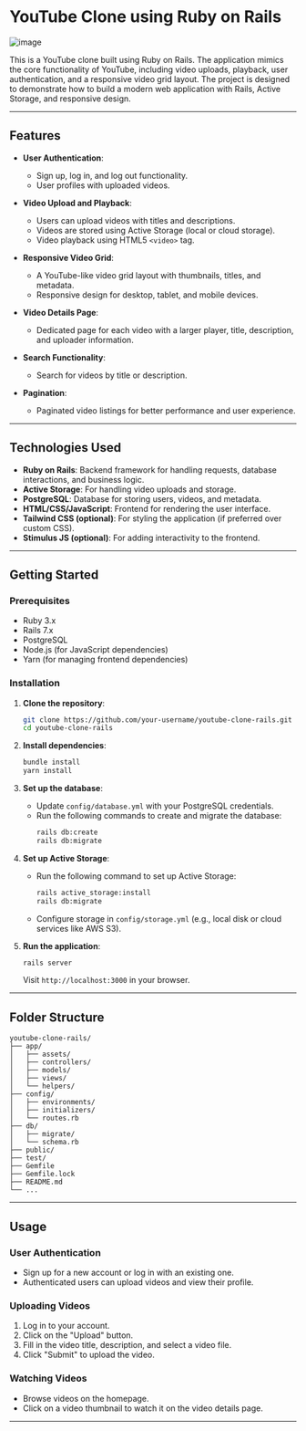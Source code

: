 # YouTube Clone using Ruby on Rails
![image](https://github.com/user-attachments/assets/f4f8a613-e7da-4c26-b053-e5746c088c39)

This is a YouTube clone built using Ruby on Rails. The application mimics the core functionality of YouTube, including video uploads, playback, user authentication, and a responsive video grid layout. The project is designed to demonstrate how to build a modern web application with Rails, Active Storage, and responsive design.

---

## Features

- **User Authentication**:
  - Sign up, log in, and log out functionality.
  - User profiles with uploaded videos.

- **Video Upload and Playback**:
  - Users can upload videos with titles and descriptions.
  - Videos are stored using Active Storage (local or cloud storage).
  - Video playback using HTML5 `<video>` tag.

- **Responsive Video Grid**:
  - A YouTube-like video grid layout with thumbnails, titles, and metadata.
  - Responsive design for desktop, tablet, and mobile devices.

- **Video Details Page**:
  - Dedicated page for each video with a larger player, title, description, and uploader information.

- **Search Functionality**:
  - Search for videos by title or description.

- **Pagination**:
  - Paginated video listings for better performance and user experience.

---

## Technologies Used

- **Ruby on Rails**: Backend framework for handling requests, database interactions, and business logic.
- **Active Storage**: For handling video uploads and storage.
- **PostgreSQL**: Database for storing users, videos, and metadata.
- **HTML/CSS/JavaScript**: Frontend for rendering the user interface.
- **Tailwind CSS (optional)**: For styling the application (if preferred over custom CSS).
- **Stimulus JS (optional)**: For adding interactivity to the frontend.

---

## Getting Started

### Prerequisites

- Ruby 3.x
- Rails 7.x
- PostgreSQL
- Node.js (for JavaScript dependencies)
- Yarn (for managing frontend dependencies)

### Installation

1. **Clone the repository**:
   ```bash
   git clone https://github.com/your-username/youtube-clone-rails.git
   cd youtube-clone-rails
   ```

2. **Install dependencies**:
   ```bash
   bundle install
   yarn install
   ```

3. **Set up the database**:
   - Update `config/database.yml` with your PostgreSQL credentials.
   - Run the following commands to create and migrate the database:
     ```bash
     rails db:create
     rails db:migrate
     ```

4. **Set up Active Storage**:
   - Run the following command to set up Active Storage:
     ```bash
     rails active_storage:install
     rails db:migrate
     ```
   - Configure storage in `config/storage.yml` (e.g., local disk or cloud services like AWS S3).

5. **Run the application**:
   ```bash
   rails server
   ```
   Visit `http://localhost:3000` in your browser.

---

## Folder Structure

```
youtube-clone-rails/
├── app/
│   ├── assets/
│   ├── controllers/
│   ├── models/
│   ├── views/
│   └── helpers/
├── config/
│   ├── environments/
│   ├── initializers/
│   └── routes.rb
├── db/
│   ├── migrate/
│   └── schema.rb
├── public/
├── test/
├── Gemfile
├── Gemfile.lock
├── README.md
└── ...
```

---

## Usage

### User Authentication

- Sign up for a new account or log in with an existing one.
- Authenticated users can upload videos and view their profile.

### Uploading Videos

1. Log in to your account.
2. Click on the "Upload" button.
3. Fill in the video title, description, and select a video file.
4. Click "Submit" to upload the video.

### Watching Videos

- Browse videos on the homepage.
- Click on a video thumbnail to watch it on the video details page.
---
